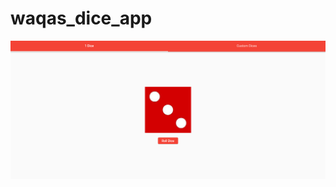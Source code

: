 # waqas_dice_app

<img src="https://github.com/chanivicky658/COUNTER-APP-WAQAS-AFZAL-SP21-BCS-18/blob/main/waqas_dice_app/Screenshort/Dice1.PNG">
